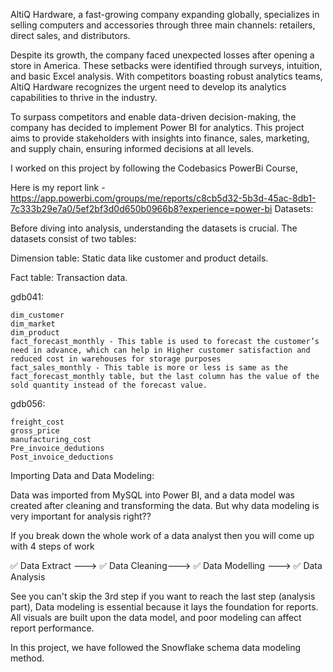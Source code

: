 AltiQ Hardware, a fast-growing company expanding globally, specializes in selling computers and accessories through three main channels: retailers, direct sales, and distributors.

Despite its growth, the company faced unexpected losses after opening a store in America. These setbacks were identified through surveys, intuition, and basic Excel analysis. With competitors boasting robust analytics teams, AltiQ Hardware recognizes the urgent need to develop its analytics capabilities to thrive in the industry.

To surpass competitors and enable data-driven decision-making, the company has decided to implement Power BI for analytics. This project aims to provide stakeholders with insights into finance, sales, marketing, and supply chain, ensuring informed decisions at all levels.

I worked on this project by following the Codebasics PowerBi Course,

Here is my report link -https://app.powerbi.com/groups/me/reports/c8cb5d32-5b3d-45ac-8db1-7c333b29e7a0/5ef2bf3d0d650b0966b8?experience=power-bi
Datasets:

Before diving into analysis, understanding the datasets is crucial. The datasets consist of two tables:

Dimension table: Static data like customer and product details.

Fact table: Transaction data.

gdb041:

    dim_customer
    dim_market
    dim_product
    fact_forecast_monthly - This table is used to forecast the customer’s need in advance, which can help in Higher customer satisfaction and reduced cost in warehouses for storage purposes
    fact_sales_monthly - This table is more or less is same as the fact_forecast_monthly table, but the last column has the value of the sold quantity instead of the forecast value.

gdb056:

    freight_cost
    gross_price
    manufacturing_cost
    Pre_invoice_dedutions
    Post_invoice_deductions

Importing Data and Data Modeling:

Data was imported from MySQL into Power BI, and a data model was created after cleaning and transforming the data. But why data modeling is very important for analysis right??

If you break down the whole work of a data analyst then you will come up with 4 steps of work

✅ Data Extract ---> ✅ Data Cleaning---> ✅ Data Modelling ---> ✅ Data Analysis

See you can't skip the 3rd step if you want to reach the last step (analysis part), Data modeling is essential because it lays the foundation for reports. All visuals are built upon the data model, and poor modeling can affect report performance.

In this project, we have followed the Snowflake schema data modeling method.

